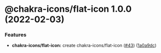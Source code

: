 # @chakra-icons/flat-icon 1.0.0 (2022-02-03)

### Features

- **chakra-icons/flat-icon:** create chakra-icons/flat-icon ([#43](https://github.com/kodingdotninja/chakra-icons/issues/43)) ([1a0a9dc](https://github.com/kodingdotninja/chakra-icons/commit/1a0a9dccc9c5bbbbabb6b0d2e3bd00164b734d29))
